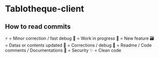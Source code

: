 # Tablotheque-client

## How to read commits
⚡ = Minor correction / fast debug
🚧 = Work in progress
🎉 = New feature
🗃️ = Datas or contents updated
🔨 = Corrections / debug
📝 = Readme / Code comments / Documentations
🚨 = Security
✨ = Clean code
